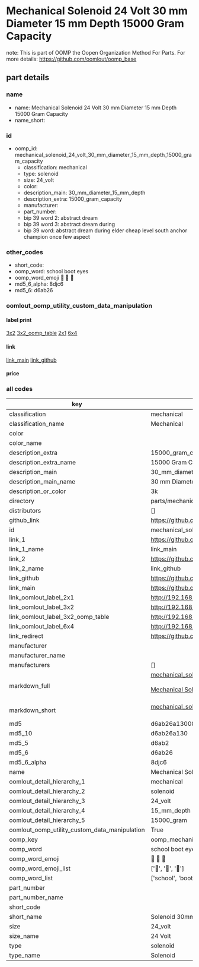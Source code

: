 # Mechanical Solenoid 24 Volt 30 mm Diameter 15 mm Depth 15000 Gram Capacity  

note: This is part of OOMP the Oopen Organization Method For Parts. For more details: https://github.com/oomlout/oomp_base

##  part details
  







### name
* name: Mechanical Solenoid 24 Volt 30 mm Diameter 15 mm Depth 15000 Gram Capacity
* name_short: 
### id
* oomp_id: mechanical_solenoid_24_volt_30_mm_diameter_15_mm_depth_15000_gram_capacity
  * classification: mechanical
  * type: solenoid
  * size: 24_volt
  * color: 
  * description_main: 30_mm_diameter_15_mm_depth
  * description_extra: 15000_gram_capacity
  * manufacturer: 
  * part_number: 
  * bip 39 word 2: abstract dream
  * bip 39 word 3: abstract dream during
  * bip 39 word: abstract dream during elder cheap level south anchor champion once few aspect

### other_codes
* short_code: 
* oomp_word: school boot eyes
* oomp_word_emoji :school: :boot: :eyes:
* md5_6_alpha: 8djc6
* md5_6: d6ab26






### oomlout_oomp_utility_custom_data_manipulation
#### label print
[3x2](http://192.168.1.245:1112/?label=oomp%208djc6)
[3x2_oomp_table](http://192.168.1.108:1112/?label=oomp%208djc6)
[2x1](http://192.168.1.242:1112/?label=oomp%208djc6)
[6x4](http://192.168.1.55:1112/?label=oomp%208djc6)    

#### link

[link_main](https://github.com/oomlout/oomlout_oomp_version_1_messy/tree/main/parts/mechanical_solenoid_24_volt_30_mm_diameter_15_mm_depth_15000_gram_capacity) [link_github](https://github.com/oomlout/oomlout_oomp_version_1_messy/tree/main/parts/mechanical_solenoid_24_volt_30_mm_diameter_15_mm_depth_15000_gram_capacity)                             

#### price







### all codes 
| key | value |  
| --- | --- |  
| classification | mechanical |  
| classification_name | Mechanical |  
| color |  |  
| color_name |  |  
| description_extra | 15000_gram_capacity |  
| description_extra_name | 15000 Gram Capacity |  
| description_main | 30_mm_diameter_15_mm_depth |  
| description_main_name | 30 mm Diameter 15 mm Depth |  
| description_or_color | 3k |  
| directory | parts/mechanical_solenoid_24_volt_30_mm_diameter_15_mm_depth_15000_gram_capacity |  
| distributors | [] |  
| github_link | https://github.com/oomlout/oomlout_oomp_part_src/tree/main/parts/mechanical_solenoid_24_volt_30_mm_diameter_15_mm_depth_15000_gram_capacity |  
| id | mechanical_solenoid_24_volt_30_mm_diameter_15_mm_depth_15000_gram_capacity |  
| link_1 | https://github.com/oomlout/oomlout_oomp_version_1_messy/tree/main/parts/mechanical_solenoid_24_volt_30_mm_diameter_15_mm_depth_15000_gram_capacity |  
| link_1_name | link_main |  
| link_2 | https://github.com/oomlout/oomlout_oomp_version_1_messy/tree/main/parts/mechanical_solenoid_24_volt_30_mm_diameter_15_mm_depth_15000_gram_capacity |  
| link_2_name | link_github |  
| link_github | https://github.com/oomlout/oomlout_oomp_version_1_messy/tree/main/parts/mechanical_solenoid_24_volt_30_mm_diameter_15_mm_depth_15000_gram_capacity |  
| link_main | https://github.com/oomlout/oomlout_oomp_version_1_messy/tree/main/parts/mechanical_solenoid_24_volt_30_mm_diameter_15_mm_depth_15000_gram_capacity |  
| link_oomlout_label_2x1 | http://192.168.1.242:1112/?label=oomp%208djc6 |  
| link_oomlout_label_3x2 | http://192.168.1.245:1112/?label=oomp%208djc6 |  
| link_oomlout_label_3x2_oomp_table | http://192.168.1.108:1112/?label=oomp%208djc6 |  
| link_oomlout_label_6x4 | http://192.168.1.55:1112/?label=oomp%208djc6 |  
| link_redirect | https://github.com/oomlout/oomlout_oomp_version_1_messy/tree/main/parts/mechanical_solenoid_24_volt_30_mm_diameter_15_mm_depth_15000_gram_capacity |  
| manufacturer |  |  
| manufacturer_name |  |  
| manufacturers | [] |  
| markdown_full | [mechanical_solenoid_24_volt_30_mm_diameter_15_mm_depth_15000_gram_capacity](none)<br>[](none)<br>[Mechanical Solenoid 24 Volt 30 Mm Diameter 15 Mm Depth 15000 Gram Capacity](none)<br><br> |  
| markdown_short | [mechanical_solenoid_24_volt_30_mm_diameter_15_mm_depth_15000_gram_capacity](none)<br><br> |  
| md5 | d6ab26a130087a06029374748850a007 |  
| md5_10 | d6ab26a130 |  
| md5_5 | d6ab2 |  
| md5_6 | d6ab26 |  
| md5_6_alpha | 8djc6 |  
| name | Mechanical Solenoid 24 Volt 30 mm Diameter 15 mm Depth 15000 Gram Capacity |  
| oomlout_detail_hierarchy_1 | mechanical |  
| oomlout_detail_hierarchy_2 | solenoid |  
| oomlout_detail_hierarchy_3 | 24_volt |  
| oomlout_detail_hierarchy_4 | 15_mm_depth |  
| oomlout_detail_hierarchy_5 | 15000_gram |  
| oomlout_oomp_utility_custom_data_manipulation | True |  
| oomp_key | oomp_mechanical_solenoid_24_volt_30_mm_diameter_15_mm_depth_15000_gram_capacity |  
| oomp_word | school boot eyes |  
| oomp_word_emoji | :school: :boot: :eyes: |  
| oomp_word_emoji_list | [':school:', ':boot:', ':eyes:'] |  
| oomp_word_list | ['school', 'boot', 'eyes'] |  
| part_number |  |  
| part_number_name |  |  
| short_code |  |  
| short_name | Solenoid 30mm x 15mm 15.0kg 24_volt |  
| size | 24_volt |  
| size_name | 24 Volt |  
| type | solenoid |  
| type_name | Solenoid |  
